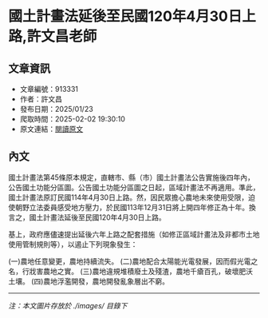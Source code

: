 # 國土計畫法延後至民國120年4月30日上路,許文昌老師

## 文章資訊
- 文章編號：913331
- 作者：許文昌
- 發布日期：2025/01/23
- 爬取時間：2025-02-02 19:30:10
- 原文連結：[閱讀原文](https://real-estate.get.com.tw/Columns/detail.aspx?no=913331)

## 內文
國土計畫法第45條原本規定，直轄市、縣（市）國土計畫法公告實施後四年內，公告國土功能分區圖。公告國土功能分區圖之日起，區域計畫法不再適用。準此，國土計畫法原訂民國114年4月30日上路。然，因民眾擔心農地未來使用受限，迫使朝野立法委員感受地方壓力，於民國113年12月31日將上開四年修正為十年。換言之，國土計畫法延後至民國120年4月30日上路。

基上，政府應儘速提出延後六年上路之配套措施（如修正區域計畫法及非都市土地使用管制規則等），以遏止下列現象發生：

(一)農地任意變更，農地持續流失。 (二)農地配合太陽能光電發展，因而假光電之名，行戕害農地之實。 (三)農地違規堆積廢土及殘渣，農地千瘡百孔，破壞肥沃土壤。 (四)農地浮濫開發，農地開發亂象層出不窮。

---
*注：本文圖片存放於 ./images/ 目錄下*
